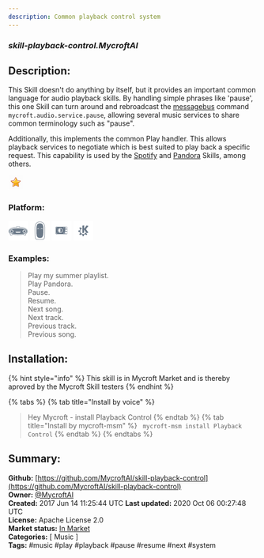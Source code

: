 ```yaml
---
description: Common playback control system
---
```


### _skill-playback-control.MycroftAI_  
## Description:  
This Skill doesn't do anything by itself, but it provides an important common
language for audio playback skills.  By handling simple phrases like
'pause', this one Skill can turn around and rebroadcast the [messagebus](https://mycroft.ai/documentation/message-bus/)
command `mycroft.audio.service.pause`, allowing several music services to share
common terminology such as "pause".

Additionally, this implements the common Play handler.  This allows playback
services to negotiate which is best suited to play back a specific request.
This capability is used by the [Spotify](https://github.com/forslund/spotify-skill) and [Pandora](https://github.com/mycroftai/pianobar-skill) Skills, among others.  
  
![](../.gitbook/assets/star.png)  
  
### Platform:  
 ![Mark I](../.gitbook/assets/mark-1-icon.png)  ![Mark II](../.gitbook/assets/mark-2-icon.png)  ![Picroft](../.gitbook/assets/picroft-icon.png)  ![plasmoid](../.gitbook/assets/kde.png)   
### Examples:  
> Play my summer playlist.  
> Play Pandora.  
> Pause.  
> Resume.  
> Next song.  
> Next track.  
> Previous track.  
> Previous song.  
  
## Installation:  
{% hint style="info" %}
This skill is in Mycroft Market and is thereby aproved by the Mycroft Skill testers
{% endhint %}
    
{% tabs %}
{% tab title="Install by voice" %}
> Hey Mycroft - install Playback Control
{% endtab %}
  {% tab title="Install by mycroft-msm" %}
``` mycroft-msm install Playback Control```
{% endtab %}
  {% endtabs %}
    
## Summary:  
**Github:** [https://github.com/MycroftAI/skill-playback-control](https://github.com/MycroftAI/skill-playback-control)  
**Owner:** [@MycroftAI](https://github.com/MycroftAI)  
**Created:** 2017 Jun 14 11:25:44 UTC  **Last updated:** 2020 Oct 06 00:27:48 UTC  
**License:** Apache License 2.0  
**Market status:** [In Market](https://market.mycroft.ai/skill/mycroft-playback-control)  
**Categories:** [ Music ]   
**Tags:** \#music \#play \#playback \#pause \#resume \#next \#system   
